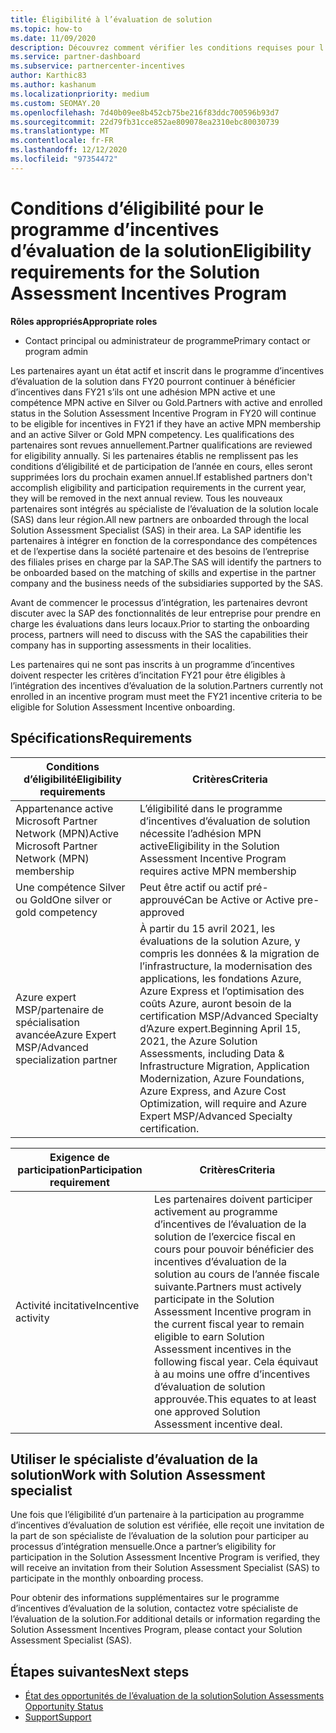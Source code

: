 ```yaml
---
title: Éligibilité à l’évaluation de solution
ms.topic: how-to
ms.date: 11/09/2020
description: Découvrez comment vérifier les conditions requises pour l’éligibilité à la participation au programme incentives d’évaluation de la solution.
ms.service: partner-dashboard
ms.subservice: partnercenter-incentives
author: Karthic83
ms.author: kashanum
ms.localizationpriority: medium
ms.custom: SEOMAY.20
ms.openlocfilehash: 7d40b09ee8b452cb75be216f83ddc700596b93d7
ms.sourcegitcommit: 22d79fb31cce852ae809078ea2310ebc80030739
ms.translationtype: MT
ms.contentlocale: fr-FR
ms.lasthandoff: 12/12/2020
ms.locfileid: "97354472"
---
```

# <a name="eligibility-requirements-for-the-solution-assessment-incentives-program"></a><span data-ttu-id="98a86-103">Conditions d’éligibilité pour le programme d’incentives d’évaluation de la solution</span><span class="sxs-lookup"><span data-stu-id="98a86-103">Eligibility requirements for the Solution Assessment Incentives Program</span></span>

<span data-ttu-id="98a86-104">**Rôles appropriés**</span><span class="sxs-lookup"><span data-stu-id="98a86-104">**Appropriate roles**</span></span>

- <span data-ttu-id="98a86-105">Contact principal ou administrateur de programme</span><span class="sxs-lookup"><span data-stu-id="98a86-105">Primary contact or program admin</span></span>

<span data-ttu-id="98a86-106">Les partenaires ayant un état actif et inscrit dans le programme d’incentives d’évaluation de la solution dans FY20 pourront continuer à bénéficier d’incentives dans FY21 s’ils ont une adhésion MPN active et une compétence MPN active en Silver ou Gold.</span><span class="sxs-lookup"><span data-stu-id="98a86-106">Partners with active and enrolled status in the Solution Assessment Incentive Program in FY20 will continue to be eligible for incentives in FY21 if they have an active MPN membership and an active Silver or Gold MPN competency.</span></span> <span data-ttu-id="98a86-107">Les qualifications des partenaires sont revues annuellement.</span><span class="sxs-lookup"><span data-stu-id="98a86-107">Partner qualifications are reviewed for eligibility annually.</span></span> <span data-ttu-id="98a86-108">Si les partenaires établis ne remplissent pas les conditions d’éligibilité et de participation de l’année en cours, elles seront supprimées lors du prochain examen annuel.</span><span class="sxs-lookup"><span data-stu-id="98a86-108">If established partners don't accomplish eligibility and participation requirements in the current year, they will be removed in the next annual review.</span></span> <span data-ttu-id="98a86-109">Tous les nouveaux partenaires sont intégrés au spécialiste de l’évaluation de la solution locale (SAS) dans leur région.</span><span class="sxs-lookup"><span data-stu-id="98a86-109">All new partners are onboarded through the local Solution Assessment Specialist (SAS) in their area.</span></span> <span data-ttu-id="98a86-110">La SAP identifie les partenaires à intégrer en fonction de la correspondance des compétences et de l’expertise dans la société partenaire et des besoins de l’entreprise des filiales prises en charge par la SAP.</span><span class="sxs-lookup"><span data-stu-id="98a86-110">The SAS will identify the partners to be onboarded based on the matching of skills and expertise in the partner company and the business needs of the subsidiaries supported by the SAS.</span></span>

<span data-ttu-id="98a86-111">Avant de commencer le processus d’intégration, les partenaires devront discuter avec la SAP des fonctionnalités de leur entreprise pour prendre en charge les évaluations dans leurs locaux.</span><span class="sxs-lookup"><span data-stu-id="98a86-111">Prior to starting the onboarding process, partners will need to discuss with the SAS the capabilities their company has in supporting assessments in their localities.</span></span>

<span data-ttu-id="98a86-112">Les partenaires qui ne sont pas inscrits à un programme d’incentives doivent respecter les critères d’incitation FY21 pour être éligibles à l’intégration des incentives d’évaluation de la solution.</span><span class="sxs-lookup"><span data-stu-id="98a86-112">Partners currently not enrolled in an incentive program must meet the FY21 incentive criteria to be eligible for Solution Assessment Incentive onboarding.</span></span>

## <a name="requirements"></a><span data-ttu-id="98a86-113">Spécifications</span><span class="sxs-lookup"><span data-stu-id="98a86-113">Requirements</span></span>

|<span data-ttu-id="98a86-114">**Conditions d’éligibilité**</span><span class="sxs-lookup"><span data-stu-id="98a86-114">**Eligibility requirements**</span></span>|<span data-ttu-id="98a86-115">**Critères**</span><span class="sxs-lookup"><span data-stu-id="98a86-115">**Criteria**</span></span>|
|-----------------------|------------------|
|<span data-ttu-id="98a86-116">Appartenance active Microsoft Partner Network (MPN)</span><span class="sxs-lookup"><span data-stu-id="98a86-116">Active Microsoft Partner Network (MPN) membership</span></span>|<span data-ttu-id="98a86-117">L’éligibilité dans le programme d’incentives d’évaluation de solution nécessite l’adhésion MPN active</span><span class="sxs-lookup"><span data-stu-id="98a86-117">Eligibility in the Solution Assessment Incentive Program requires active MPN membership</span></span>|
|<span data-ttu-id="98a86-118">Une compétence Silver ou Gold</span><span class="sxs-lookup"><span data-stu-id="98a86-118">One silver or gold competency</span></span>|<span data-ttu-id="98a86-119">Peut être actif ou actif pré-approuvé</span><span class="sxs-lookup"><span data-stu-id="98a86-119">Can be Active or Active pre-approved</span></span>|
|<span data-ttu-id="98a86-120">Azure expert MSP/partenaire de spécialisation avancée</span><span class="sxs-lookup"><span data-stu-id="98a86-120">Azure Expert MSP/Advanced specialization partner</span></span>|<span data-ttu-id="98a86-121">À partir du 15 avril 2021, les évaluations de la solution Azure, y compris les données & la migration de l’infrastructure, la modernisation des applications, les fondations Azure, Azure Express et l’optimisation des coûts Azure, auront besoin de la certification MSP/Advanced Specialty d’Azure expert.</span><span class="sxs-lookup"><span data-stu-id="98a86-121">Beginning April 15, 2021, the Azure Solution Assessments, including Data & Infrastructure Migration, Application Modernization, Azure Foundations, Azure Express, and Azure Cost Optimization, will require and Azure Expert MSP/Advanced Specialty certification.</span></span>|

|<span data-ttu-id="98a86-122">**Exigence de participation**</span><span class="sxs-lookup"><span data-stu-id="98a86-122">**Participation requirement**</span></span>|<span data-ttu-id="98a86-123">**Critères**</span><span class="sxs-lookup"><span data-stu-id="98a86-123">**Criteria**</span></span>|
|-------------------------|-------------------------------------|
|<span data-ttu-id="98a86-124">Activité incitative</span><span class="sxs-lookup"><span data-stu-id="98a86-124">Incentive activity</span></span>|<span data-ttu-id="98a86-125">Les partenaires doivent participer activement au programme d’incentives de l’évaluation de la solution de l’exercice fiscal en cours pour pouvoir bénéficier des incentives d’évaluation de la solution au cours de l’année fiscale suivante.</span><span class="sxs-lookup"><span data-stu-id="98a86-125">Partners must actively participate in the Solution Assessment Incentive program in the current fiscal year to remain eligible to earn Solution Assessment incentives in the following fiscal year.</span></span> <span data-ttu-id="98a86-126">Cela équivaut à au moins une offre d’incentives d’évaluation de solution approuvée.</span><span class="sxs-lookup"><span data-stu-id="98a86-126">This equates to at least one approved Solution Assessment incentive deal.</span></span>|

## <a name="work-with-solution-assessment-specialist"></a><span data-ttu-id="98a86-127">Utiliser le spécialiste d’évaluation de la solution</span><span class="sxs-lookup"><span data-stu-id="98a86-127">Work with Solution Assessment specialist</span></span>

<span data-ttu-id="98a86-128">Une fois que l’éligibilité d’un partenaire à la participation au programme d’incentives d’évaluation de solution est vérifiée, elle reçoit une invitation de la part de son spécialiste de l’évaluation de la solution pour participer au processus d’intégration mensuelle.</span><span class="sxs-lookup"><span data-stu-id="98a86-128">Once a partner’s eligibility for participation in the Solution Assessment Incentive Program is verified, they will receive an invitation from their Solution Assessment Specialist (SAS) to participate in the monthly onboarding process.</span></span>

<span data-ttu-id="98a86-129">Pour obtenir des informations supplémentaires sur le programme d’incentives d’évaluation de la solution, contactez votre spécialiste de l’évaluation de la solution.</span><span class="sxs-lookup"><span data-stu-id="98a86-129">For additional details or information regarding the Solution Assessment Incentives Program, please contact your Solution Assessment Specialist (SAS).</span></span>

## <a name="next-steps"></a><span data-ttu-id="98a86-130">Étapes suivantes</span><span class="sxs-lookup"><span data-stu-id="98a86-130">Next steps</span></span>

- [<span data-ttu-id="98a86-131">État des opportunités de l’évaluation de la solution</span><span class="sxs-lookup"><span data-stu-id="98a86-131">Solution Assessments Opportunity Status</span></span>](chip-solution-assessment.md)
- [<span data-ttu-id="98a86-132">Support</span><span class="sxs-lookup"><span data-stu-id="98a86-132">Support</span></span>](report-problems-with-partner-center.md)









